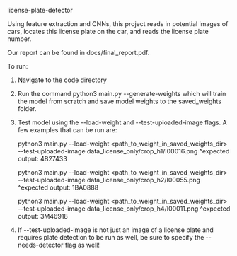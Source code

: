 license-plate-detector

Using feature extraction and CNNs, this project reads in potential images of cars, locates this license plate on the car, and reads the license plate number.

Our report can be found in docs/final_report.pdf. 

To run:
1. Navigate to the code directory
2. Run the command python3 main.py --generate-weights which will train the model from scratch and save model weights to the saved_weights folder.
3. Test model using the --load-weight and --test-uploaded-image flags. A few examples that can be run are:

    python3 main.py --load-weight <path_to_weight_in_saved_weights_dir> --test-uploaded-image data_license_only/crop_h1/I00016.png
    ^expected output: 4B27433

    python3 main.py --load-weight <path_to_weight_in_saved_weights_dir> --test-uploaded-image data_license_only/crop_h2/I00055.png
    ^expected output: 1BA0888

    python3 main.py --load-weight <path_to_weight_in_saved_weights_dir> --test-uploaded-image data_license_only/crop_h4/I00011.png
    ^expected output: 3M46918

4. If --test-uploaded-image is not just an image of a license plate and requires plate detection to be run as well, be sure to specify the --needs-detector flag as well!
